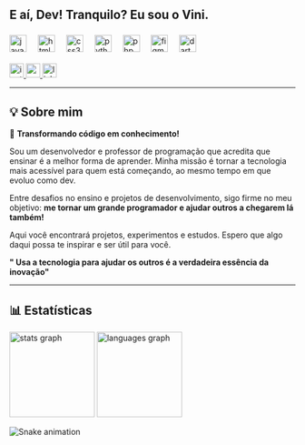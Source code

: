 <h2 align="left">E aí, Dev! Tranquilo? Eu sou o Vini.</h2>

###

<div align="left">
  <img src="https://cdn.jsdelivr.net/gh/devicons/devicon/icons/javascript/javascript-original.svg" height="30" alt="javascript logo"  />
  <img width="12" />
  <img src="https://cdn.jsdelivr.net/gh/devicons/devicon/icons/html5/html5-original.svg" height="30" alt="html5 logo"  />
  <img width="12" />
  <img src="https://cdn.jsdelivr.net/gh/devicons/devicon/icons/css3/css3-original.svg" height="30" alt="css3 logo"  />
  <img width="12" />
  <img src="https://cdn.jsdelivr.net/gh/devicons/devicon/icons/python/python-original.svg" height="30" alt="python logo"  />
  <img width="12" />
  <img src="https://cdn.jsdelivr.net/gh/devicons/devicon/icons/php/php-original.svg" height="30" alt="php logo"  />
  <img width="12" />
  <img src="https://cdn.jsdelivr.net/gh/devicons/devicon/icons/figma/figma-original.svg" height="30" alt="figma logo"  />
  <img width="12" />
  <img src="https://cdn.jsdelivr.net/gh/devicons/devicon/icons/dart/dart-original.svg" height="30" alt="dart logo"  />
</div>

<br>
<div align="left">
  <a href="https://www.instagram.com/dev_classico/" target="_blank">
    <img src="https://img.shields.io/static/v1?message=Instagram&logo=instagram&label=&color=E4405F&logoColor=white&labelColor=&style=for-the-badge" height="25" alt="instagram logo"  />
  </a>
  <a href="mailto:viniciusalvesdesantana05@gmail.com" target="_blank">
    <img src="https://img.shields.io/static/v1?message=Gmail&logo=gmail&label=&color=D14836&logoColor=white&labelColor=&style=for-the-badge" height="25" alt="gmail logo"  />
  </a>
  <a href="https://www.linkedin.com/in/vinicius-alves-de-santana/" target="_blank">
    <img src="https://img.shields.io/static/v1?message=LinkedIn&logo=linkedin&label=&color=0077B5&logoColor=white&labelColor=&style=for-the-badge" height="25" alt="linkedin logo"  />
  </a>
</div>

---
## 💡 Sobre mim  

🚀 **Transformando código em conhecimento!**  

Sou um desenvolvedor e professor de programação que acredita que ensinar é a melhor forma de aprender. Minha missão é tornar a tecnologia mais acessível para quem está começando, ao mesmo tempo em que evoluo como dev.  

Entre desafios no ensino e projetos de desenvolvimento, sigo firme no meu objetivo: **me tornar um grande programador e ajudar outros a chegarem lá também!**  

Aqui você encontrará projetos, experimentos e estudos. Espero que algo daqui possa te inspirar e ser útil para você.  

**" Usa a tecnologia para ajudar os outros é a verdadeira essência da inovação"**  

---

## 📊 Estatísticas  

<div align="left">
  <img src="https://github-readme-stats.vercel.app/api?username=Vncsalves&hide_title=false&hide_rank=false&show_icons=true&include_all_commits=true&count_private=true&disable_animations=false&theme=dracula&locale=en&hide_border=false" height="150" alt="stats graph"  />
  <img src="https://github-readme-stats.vercel.app/api/top-langs?username=Vncsalves&locale=pt-br&hide_title=false&layout=compact&card_width=320&langs_count=5&theme=dracula&hide_border=false" height="150" alt="languages graph"  />
</div>

![Snake animation](https://github.com/LuigiGF/LuigiGF/blob/output/github-contribution-grid-snake.svg)


